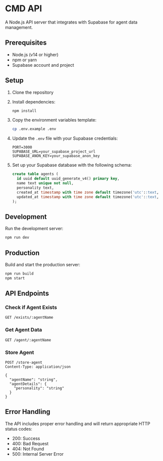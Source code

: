 # CMD API

A Node.js API server that integrates with Supabase for agent data management.

## Prerequisites

- Node.js (v14 or higher)
- npm or yarn
- Supabase account and project

## Setup

1. Clone the repository
2. Install dependencies:

   ```bash
   npm install
   ```

3. Copy the environment variables template:

   ```bash
   cp .env.example .env
   ```

4. Update the `.env` file with your Supabase credentials:

   ```
   PORT=3000
   SUPABASE_URL=your_supabase_project_url
   SUPABASE_ANON_KEY=your_supabase_anon_key
   ```

5. Set up your Supabase database with the following schema:
   ```sql
   create table agents (
     id uuid default uuid_generate_v4() primary key,
     name text unique not null,
     personality text,
     created_at timestamp with time zone default timezone('utc'::text, now()) not null,
     updated_at timestamp with time zone default timezone('utc'::text, now()) not null
   );
   ```

## Development

Run the development server:

```bash
npm run dev
```

## Production

Build and start the production server:

```bash
npm run build
npm start
```

## API Endpoints

### Check if Agent Exists

```
GET /exists/:agentName
```

### Get Agent Data

```
GET /agent/:agentName
```

### Store Agent

```
POST /store-agent
Content-Type: application/json

{
  "agentName": "string",
  "agentDetails": {
    "personality": "string"
  }
}
```

## Error Handling

The API includes proper error handling and will return appropriate HTTP status codes:

- 200: Success
- 400: Bad Request
- 404: Not Found
- 500: Internal Server Error
